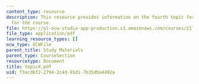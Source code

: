 ```yaml
---
content_type: resource
description: This resource provides information on the fourth topic for discussion
  for the course.
file: https://ol-ocw-studio-app-production.s3.amazonaws.com/courses/21l-004-major-poets-fall-2001/f3acdbf227942c4d91d17b35dba4492a_topic4.pdf
file_type: application/pdf
learning_resource_types: []
ocw_type: OCWFile
parent_title: Study Materials
parent_type: CourseSection
resourcetype: Document
title: topic4.pdf
uid: f3acdbf2-2794-2c4d-91d1-7b35dba4492a
---
```

